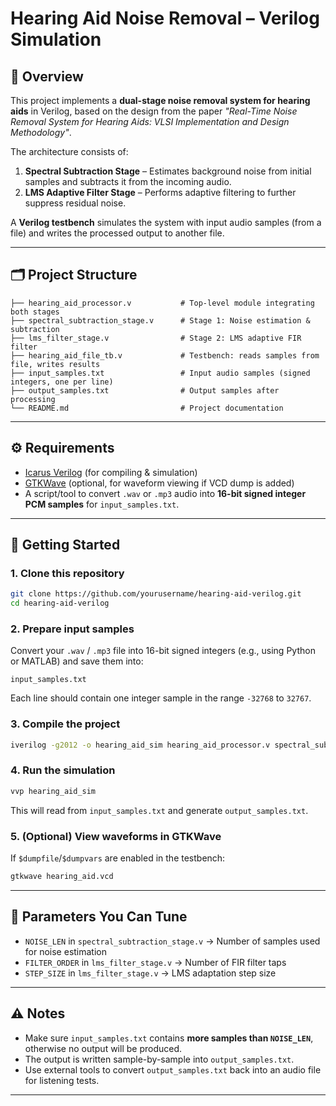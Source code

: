 # Hearing Aid Noise Removal – Verilog Simulation

## 📌 Overview
This project implements a **dual-stage noise removal system for hearing aids** in Verilog, based on the design from the paper *"Real-Time Noise Removal System for Hearing Aids: VLSI Implementation and Design Methodology"*.

The architecture consists of:  
1. **Spectral Subtraction Stage** – Estimates background noise from initial samples and subtracts it from the incoming audio.  
2. **LMS Adaptive Filter Stage** – Performs adaptive filtering to further suppress residual noise.  

A **Verilog testbench** simulates the system with input audio samples (from a file) and writes the processed output to another file.  

---

## 🗂 Project Structure
```
├── hearing_aid_processor.v           # Top-level module integrating both stages
├── spectral_subtraction_stage.v      # Stage 1: Noise estimation & subtraction
├── lms_filter_stage.v                # Stage 2: LMS adaptive FIR filter
├── hearing_aid_file_tb.v             # Testbench: reads samples from file, writes results
├── input_samples.txt                 # Input audio samples (signed integers, one per line)
├── output_samples.txt                # Output samples after processing
└── README.md                         # Project documentation
```

---

## ⚙ Requirements
- [Icarus Verilog](https://bleyer.org/icarus/) (for compiling & simulation)  
- [GTKWave](http://gtkwave.sourceforge.net/) (optional, for waveform viewing if VCD dump is added)  
- A script/tool to convert `.wav` or `.mp3` audio into **16-bit signed integer PCM samples** for `input_samples.txt`.  

---

## 🚀 Getting Started

### 1. Clone this repository
```bash
git clone https://github.com/yourusername/hearing-aid-verilog.git
cd hearing-aid-verilog
```

### 2. Prepare input samples
Convert your `.wav` / `.mp3` file into 16-bit signed integers (e.g., using Python or MATLAB) and save them into:
```
input_samples.txt
```
Each line should contain one integer sample in the range `-32768` to `32767`.

### 3. Compile the project
```bash
iverilog -g2012 -o hearing_aid_sim hearing_aid_processor.v spectral_subtraction_stage.v lms_filter_stage.v hearing_aid_file_tb.v
```

### 4. Run the simulation
```bash
vvp hearing_aid_sim
```

This will read from `input_samples.txt` and generate `output_samples.txt`.

### 5. (Optional) View waveforms in GTKWave
If `$dumpfile`/`$dumpvars` are enabled in the testbench:
```bash
gtkwave hearing_aid.vcd
```

---

## 🔧 Parameters You Can Tune
- `NOISE_LEN` in `spectral_subtraction_stage.v` → Number of samples used for noise estimation  
- `FILTER_ORDER` in `lms_filter_stage.v` → Number of FIR filter taps  
- `STEP_SIZE` in `lms_filter_stage.v` → LMS adaptation step size  

---

## ⚠ Notes
- Make sure `input_samples.txt` contains **more samples than `NOISE_LEN`**, otherwise no output will be produced.  
- The output is written sample-by-sample into `output_samples.txt`.  
- Use external tools to convert `output_samples.txt` back into an audio file for listening tests.  

---
